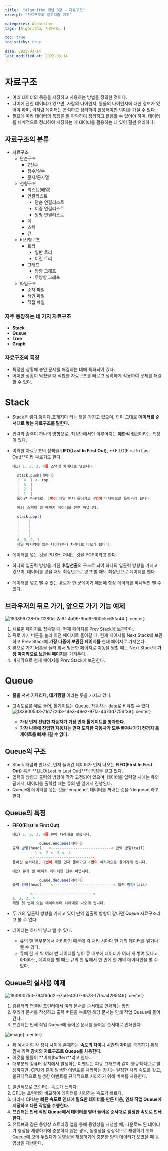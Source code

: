 ```yaml
---
title:  "Algorithm 개념 3장 - 자료구조"
excerpt: "자료구조와 알고리즘 기초"

categories: Algorithm
tags: [Algorithm, 자료구조, ]

toc: true
toc_sticky: true
 
date: 2023-03-14
last_modified_at: 2022-03-14
---
```

# 자료구조
- 여러 데이터의 묶음을 저장하고 사용하는 방법을 정의한 것이다.
- 나이에 관한 데이터가 있으면, 사람의 나이인지, 동물의 나이인지에 대한 정보가 있어야 하며, 이처럼 데이터는 분석하고 정리하여 활용해야만 의미를 가질 수 있다.
- 필요에 따라 데이터의 특징을 잘 파악하여 정리하고 활용할 수 있어야 하며, 데이터를 체계적으로 정리하여 저장하는 게 데이터를 활용하는 데 있어 훨씬 유리하다.

## 자료구조의 분류
- 자료구조
  - 단순구조
    - 2진수
    - 정수/실수
    - 문자/문자열
  - 선형구조
    - 리스트(배열)
    - 연결리스트
      - 단순 연결리스트
      - 이중 연결리스트
      - 원형 연결리스트
    - 덱
    - 스택
    - 큐
  - 비선형구조
    - 트리
      - 일반 트리
      - 이진 트리
    - 그래프
      - 방향 그래프
      - 무방향 그래프
  - 파일구조
    - 순차 파일
    - 색인 파일
    - 직접 파일


### 자주 등장하는 네 가지 자료구조
- **Stack**
- **Queue**
- **Tree**
- **Graph**

### 자료구조의 특징
- 특정한 상황에 놓인 문제를 해결하는 데에 특화되어 있다.
- 어떠한 상황이 닥쳤을 때 적합한 자료구조를 빠르고 정확하게 적용하여 문제를 해결할 수 있다.

# Stack
- Stack은 쌓다,쌓이다,포개지다 라는 뜻을 가지고 있으며, 의미 그대로 **데이터를 순서대로 쌓는 자료구조를 말한다.**
- 입력과 출력이 하나의 방향으로, 최상단에서만 이루어지는 **제한적 접근**이라는 특징이 있다.
- 이러한 자료구조의 정책을 **LIFO(Last In First Out)**, **FILO(First In Last Out)**이라 부르기도 한다.
  ```js
  예1) 1, 2, 3, 4를 스택에 차례대로 넣습니다.

    stack.push(데이터)
    |  4  | <- top
    |  3  |
    |  2  |
    |  1  |
    들어간 순서대로, 1번이 제일 먼저 들어가고 4번이 마지막으로 들어가게 됩니다.

    예2) 스택이 빌 때까지 데이터를 전부 빼냅니다.

    stack.pop()
    |    |
    |    |
    |    |
    |    |
    4, 3, 2, 1
    제일 마지막에 있는 데이터부터 차례대로 나오게 됩니다.
    ```

- 데이터를 넣는 것을 PUSH, 꺼내는 것을 POP이라고 한다.
- 하나의 입출력 방향을 가진 **후입선출**의 구조로 되어 하나의 입출력 방향을 가지고 있으며, 데이터를 넣을 때도 최상단으로 넣고 뺄 때도 최상단으로 데이터를 뺀다.
- 데이터를 넣고 뺄 수 있는 경로가 한 군데이기 때문에 항상 데이터를 하나씩만 뺄 수 있다.

## 브라우저의 뒤로 가기, 앞으로 가기 기능 예제


![183899728-0ef1280d-2a9f-4a99-9bd9-600c5c65fa44](https://user-images.githubusercontent.com/118104644/224883699-c6c794d8-4e6b-407a-91c7-ec76b71b5078.gif)
{:.center}


1. 새로운 페이지로 접속할 때, 현재 페이지를 Prev Stack에 보관한다.
2. 뒤로 가기 버튼을 눌러 이전 페이지로 돌아갈 때, 현재 페이지를 Next Stack에 보관하고 Prev Stack에 **가장 나중에 보관된 페이지를** 현재 페이지로 가져온다.
3. 앞으로 가기 버튼을 눌러 앞서 방문한 페이지로 이동을 원할 때는 Next Stack의 **가장 마지막으로 보관된 페이지**를 가져온다.
4. 마지막으로 현재 페이지를 Prev Stack에 보관한다.

# Queue
- **줄을 서서 기다리다, 대기행렬** 이라는 뜻을 가지고 있다.
- 고속도로를 예로 들어, 톨게이트는 Queue, 자동차는 data로 비유할 수 있다.
  ![183900533-71d772d3-14e3-49e2-97fa-4473d7756f39](https://user-images.githubusercontent.com/118104644/224884682-8d7fd447-a626-459e-bc11-0539743c0c8f.gif){:.center}

  - **가장 먼저 진입한 자동차가 가장 먼저 톨게이트를 통과한다.**
  - **가장 나중에 진입한 자동차는 먼저 도착한 자동차가 모두 빠져나가기 전까지 톨게이트를 빠져나갈 수 없다.**

## Queue의 구조
- Stack 개념과 반대로, 먼저 들어간 데이터가 먼저 나오는 **FIFO(First In First Out)** 혹은 **LILO(Last In Last Out)**의 특징을 갖고 있다.
- 입력의 방향과 출력의 방향이 각각 고정되어 있으며, 데이터를 입력할 시에는 큐의 끝에서, 데이터를 출력할 때는 큐의 맨 앞에서 진행된다.
- Queue에 데이터를 넣는 것을 'enqueue', 데이터를 꺼내는 것을 'dequeue'라고 한다.

## Queue의 특징
- **FIFO(First In First Out)**
  ```js
  예1) 1, 2, 3, 4를 큐에 차례대로 넣습니다.

              queue.enqueue(데이터)
  출력 방향(head) 	<---------------------------< 입력 방향(tail)
            1 <- 2 <- 3 <- 4
          <---------------------------<
  들어간 순서대로, 1번이 제일 먼저 들어가고 4번이 마지막으로 들어가게 됩니다.

  예2) 큐가 빌 때까지 데이터를 전부 빼냅니다.

              queue.dequeue(데이터)
  출력 방향(head)	 <---------------------------< 입력 방향(tail)

          <---------------------------<
  1, 2, 3, 4
  제일 첫 번째 있는 데이터부터 차례대로 나오게 됩니다.
  ```

- 두 개의 입출력 방향을 가지고 있어 만약 입출력 방향이 같다면 Queue 자료구조라고 볼 수 없다.
- 데이터는 하나씩 넣고 뺄 수 있다.
  - 큐의 맨 앞부분에서 처리하기 때문에 각 처리 시마다 한 개의 데이터를 넣거나 뺄 수 있다.
  - 큐에 한 개 씩 여러 번 데이터를 넣어 큐 내부에 데이터가 여러 개 쌓여 있다고 하더라도, 데이터를 뺄 때는 큐의 맨 앞에서 한 번에 한 개의 데이터만을 뺄 수 있다.

## Queue의 실사용 예제
![183900750-794f6dd2-e7b6-4307-9578-f70ca4295f46](https://user-images.githubusercontent.com/118104644/224886221-24b10340-45a7-4198-8f15-3b4e213dea11.gif){:.center}

1. 컴퓨터와 연결된 프린터에서 여러 문서를 순서대로 인쇄하는 방법
2. 우리가 문서를 작성하고 출력 버튼을 누르면 해당 문서는 인쇄 작업 Queue에 들어간다.
3. 프린터는 인쇄 작업 Queue에 들어온 문서를 들어온 순서대로 인쇄한다.


![image](https://user-images.githubusercontent.com/118104644/224886387-e75d342e-abbd-444e-a9cd-6f4a847813ee.png){:.center}
- 위 예시처럼 각 장치 사이에 존재하는 **속도의 차이**나 **시간의 차이**를 극복하기 위해 **임시 기억 장치의 자료구조로 Queue를 사용한다.**
- 이것을 통틀어 **버퍼(buffer)**라고 한다.
- 대부분의 컴퓨터 장치에서 발생하는 이벤트는 파동 그래프와 같이 불규칙적으로 발생하지만, CPU와 같이 발생한 이벤트를 처리하는 장치는 일정한 처리 속도를 갖고, 불규칙적으로 발생한 이벤트를 규칙적으로 처리하기 위해 버퍼를 사용한다.


1. 일반적으로 프린터는 속도가 느리다.
2. CPU는 프린터와 비교하여 데이터를 처리하는 속도가 빠르다.
3. 따라서 CPU는 **빠른 속도로 인쇄에 필요한 데이터를 만든 다음, 인쇄 작업 Queue에 저장하고 다른 작업을 수행한다.**
4. **프린터는 인쇄 작업 Queue에서 데이터를 받아 들어온 순서대로 일정한 속도로 인쇄한다.**
5. 유튜브와 같은 동영상 스트리밍 앱을 통해 동영상을 시청할 때, 다운로드 된 데이터가 영상을 재생하기에 충분하지 않은 경우, 동영상을 정상적으로 재생하기 위해 Queue에 모아 두었다가 동영상을 재생하기에 충분한 양의 데이터가 모였을 때 동영상을 재생한다.